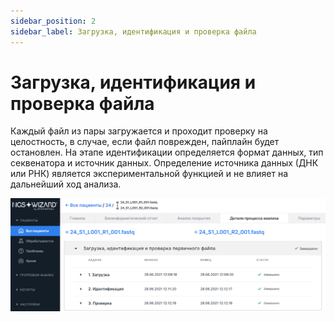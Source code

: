 ```yaml
---
sidebar_position: 2
sidebar_label: Загрузка, идентификация и проверка файла
---
```


# Загрузка, идентификация и проверка файла

Каждый файл из пары загружается и проходит проверку на целостность, в случае, если файл поврежден, пайплайн будет остановлен.
На этапе идентификации определяется формат данных, тип секвенатора и источник данных.
Определение источника данных (ДНК или РНК) является экспериментальной функцией и не влияет на дальнейший ход анализа.

![Workflow details](/img/rus/19-upload-identify-verify.png)
